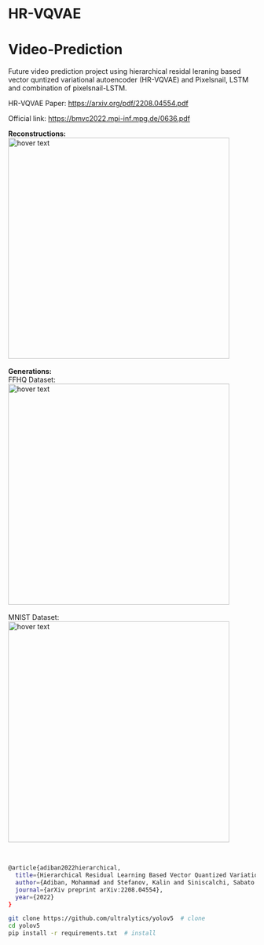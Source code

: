 # HR-VQVAE
# Video-Prediction
Future video prediction project using hierarchical residal leraning based vector quntized variational autoencoder (HR-VQVAE) and Pixelsnail, LSTM and combination of pixelsnail-LSTM.

HR-VQVAE Paper: https://arxiv.org/pdf/2208.04554.pdf

Official link: https://bmvc2022.mpi-inf.mpg.de/0636.pdf

<p align="left">
  <b>Reconstructions:</b><br />
  <img src="https://github.com/mohammad-adiban/Video-Prediction/blob/main/figs/img_recon.png" width="450" title="hover text"><br /><br />
  <b>Generations:</b><br />
  FFHQ Dataset:<br />
  <img src="https://github.com/mohammad-adiban/Video-Prediction/blob/main/figs/img2.png" width="450" title="hover text"><br /><br />
  MNIST Dataset:<br />
  <img src="https://github.com/mohammad-adiban/Video-Prediction/blob/main/figs/img3.png" width="450" title="hover text">
</p><br />


```bash
@article{adiban2022hierarchical,
  title={Hierarchical Residual Learning Based Vector Quantized Variational Autoencoder for Image Reconstruction and Generation},
  author={Adiban, Mohammad and Stefanov, Kalin and Siniscalchi, Sabato Marco and Salvi, Giampiero},
  journal={arXiv preprint arXiv:2208.04554},
  year={2022}
}
```
```bash
git clone https://github.com/ultralytics/yolov5  # clone
cd yolov5
pip install -r requirements.txt  # install
```
